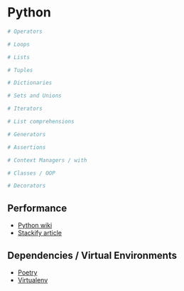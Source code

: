 # Python

```python
# Operators

# Loops

# Lists

# Tuples

# Dictionaries

# Sets and Unions

# Iterators

# List comprehensions

# Generators

# Assertions

# Context Managers / with

# Classes / OOP

# Decorators
```

## Performance
- [Python wiki](https://wiki.python.org/moin/PythonSpeed/PerformanceTips)
- [Stackify article](https://stackify.com/20-simple-python-performance-tuning-tips/)


## Dependencies / Virtual Environments
- [Poetry](https://python-poetry.org/docs/basic-usage/)
- [Virtualenv](https://virtualenv.pypa.io/en/latest/)
